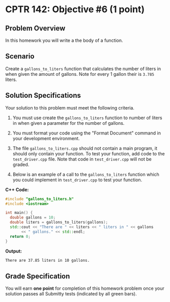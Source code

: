 # CPTR 142: Objective #6 (1 point)

## Problem Overview

In this homework you will write a the body of a function.

## Scenario

Create a `gallons_to_liters` function that calculates the number of liters in when given the amount of gallons.
Note for every 1 gallon their is `3.785` liters.

## Solution Specifications

Your solution to this problem must meet the following criteria.

1. You must use create the `gallons_to_liters` function to number of liters in when given a parameter for the number of gallons.

1. You must format your code using the "Format Document" command in your development environment.

1. The file `gallons_to_liters.cpp` should not contain a main program, it should only contain your function. To test your function, add code to the `test_driver.cpp` file. Note that code in `test_driver.cpp` will not be graded.

1. Below is an example of a call to the `gallons_to_liters` function which you could implement in `test_driver.cpp` to test your function.

**C++ Code:**
```c++
#include "gallons_to_liters.h"
#include <iostream>

int main() {
  double gallons = 10;
  double liters = gallons_to_liters(gallons);
  std::cout << "There are " << liters << " liters in " << gallons
       << " gallons." << std::endl;
  return 0;
}
```

**Output:**
```html
There are 37.85 liters in 10 gallons.
```

## Grade Specification

You will earn **one point** for completion of this homework problem once your solution passes all Submitty tests (indicated by all green bars).
